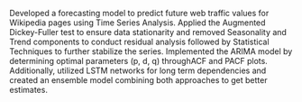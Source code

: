 Developed a forecasting model to predict future web traffic values for Wikipedia pages using Time Series
Analysis. Applied the Augmented Dickey-Fuller test to ensure data stationarity and removed Seasonality and
Trend components to conduct residual analysis followed by Statistical Techniques to further stabilize the series.
Implemented the ARIMA model by determining optimal parameters (p, d, q) throughACF and PACF plots.
Additionally, utilized LSTM networks for long term dependencies and created an ensemble model combining both
approaches to get better estimates.
